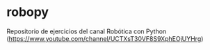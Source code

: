 # robopy
Repositorio de ejercicios del canal Robótica con Python (https://www.youtube.com/channel/UCTXsT30VF8S9XphEOjUYHrg)

